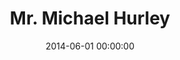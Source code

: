 ---
layout: post
title:  Mr. Michael Hurley
featured-image: /images/bg.jpg
date:   2014-06-01 00:00:00
categories: portfolio
---